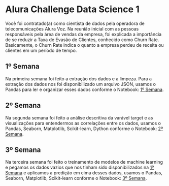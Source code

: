 # Alura Challenge Data Science 1

Você foi contratado(a) como cientista de dados pela operadora de telecomunicações Alura Voz. Na reunião inicial com as pessoas responsáveis pela área de vendas da empresa, foi explicada a importância de se reduzir a Taxa de Evasão de Clientes, conhecido como Churn Rate. Basicamente, o Churn Rate indica o quanto a empresa perdeu de receita ou clientes em um período de tempo.

## 1º Semana

Na primeira semana foi feito a extração dos dados e a limpeza. Para a extração dos dados nos foi disponibilizado um arquivo JSON, usamos o Pandas para ler e organizar esses dados conforme o Notebook: [1º Semana](https://github.com/Dev-Zz/alura_challenge/blob/main/Alura%20Challenge/Alura%20Challenge%20Semana%201.ipynb).

## 2º Semana

Na segunda semana foi feito a análise descritiva da varável target e as visualizações para entendermos as correlações entre os dados, usamos o Pandas, Seaborn, Matplotlib, Scikit-learn, Dython conforme o Notebook: [2º Semana](https://github.com/Dev-Zz/alura_challenge/blob/main/Alura%20Challenge/Alura%20Challenge%20Semana%202.ipynb).

## 3º Semana

Na terceira semana foi feito o treinamento de modelos de machine learning e pegamos os dados vazios que nos tinham sido disponibilizados na [1º Semana](https://github.com/Dev-Zz/alura_challenge/blob/main/Alura%20Challenge/Alura%20Challenge%20Semana%201.ipynb) e aplicamos a predição em cima desses dados, usamos o Pandas, Seaborn, Matplotlib, Scikit-learn conforme o Notebook: [3º Semana](https://github.com/Dev-Zz/alura_challenge/blob/main/Alura%20Challenge/Alura%20Challenge%20Semana%203.ipynb).
